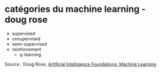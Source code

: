 # catégories du machine learning - doug rose

- supervised
- unsupervised
- semi-supervised
- reinforcement
    - q-learning

Source : Doug Rose, [Artificial Intelligence Foundations: Machine Learning](https://www.linkedin.com/learning/artificial-intelligence-foundations-machine-learning/welcome)